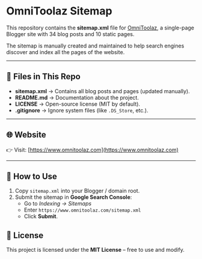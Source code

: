 # OmniToolaz Sitemap

This repository contains the **sitemap.xml** file for [OmniToolaz](https://www.omnitoolaz.com), 
a single-page Blogger site with 34 blog posts and 10 static pages.  

The sitemap is manually created and maintained to help search engines 
discover and index all the pages of the website.  

---

## 📄 Files in This Repo
- **sitemap.xml** → Contains all blog posts and pages (updated manually).
- **README.md** → Documentation about the project.
- **LICENSE** → Open-source license (MIT by default).
- **.gitignore** → Ignore system files (like `.DS_Store`, etc.).

---

## 🌐 Website
👉 Visit: [https://www.omnitoolaz.com](https://www.omnitoolaz.com)

---

## 🚀 How to Use
1. Copy `sitemap.xml` into your Blogger / domain root.
2. Submit the sitemap in **Google Search Console**:
   - Go to *Indexing → Sitemaps*
   - Enter `https://www.omnitoolaz.com/sitemap.xml`
   - Click **Submit**.


## 📜 License
This project is licensed under the **MIT License** – free to use and modify.
